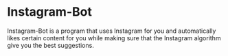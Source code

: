 # Instagram-Bot
Instagram-Bot is a program that uses Instagram for you and automatically likes certain content for you while making sure that the Instagram algorithm give you the best suggestions.
